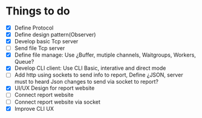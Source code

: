 # Things to do

- [x] Define Protocol
- [x] Define design pattern(Observer)
- [x] Develop basic Tcp server
- [ ] Send file Tcp server
- [x] Define file manage: Use ¿Buffer, mutiple channels, Waitgroups, Workers, Queue?
- [x] Develop CLI client: Use CLI Basic, interative and direct mode
- [ ] Add http using sockets to send info to report, Define ¿JSON, server must to heard Json changes to send via socket to report?
- [x] UI/UX Design for report website
- [ ] Connect report website
- [ ] Connect report website via socket
- [x] Improve CLI UX
